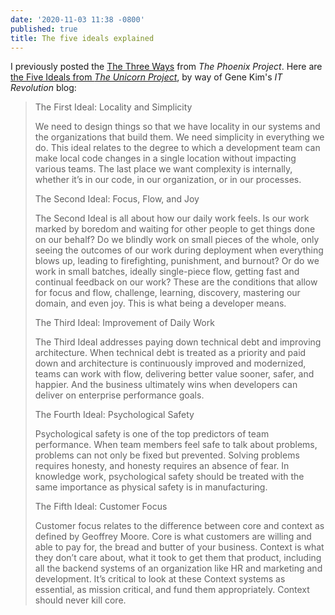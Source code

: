 ```yaml
---
date: '2020-11-03 11:38 -0800'
published: true
title: The five ideals explained
---
```

I previously posted the [The Three Ways](https://island94.org/2017/12/the-three-ways-explained) from _The Phoenix Project_. Here are [the Five Ideals from _The Unicorn Project_](https://itrevolution.com/five-ideals-of-devops/), by way of Gene Kim's _IT Revolution_ blog:

<blockquote markdown="1">

The First Ideal: Locality and Simplicity

We need to design things so that we have locality in our systems and the organizations that build them. We need simplicity in everything we do. This ideal relates to the degree to which a development team can make local code changes in a single location without impacting various teams. The last place we want complexity is internally, whether it’s in our code, in our organization, or in our processes. 

The Second Ideal: Focus, Flow, and Joy

The Second Ideal is all about how our daily work feels. Is our work marked by boredom and waiting for other people to get things done on our behalf? Do we blindly work on small pieces of the whole, only seeing the outcomes of our work during deployment when everything blows up, leading to firefighting, punishment, and burnout? Or do we work in small batches, ideally single-piece flow, getting fast and continual feedback on our work? These are the conditions that allow for focus and flow, challenge, learning, discovery, mastering our domain, and even joy. This is what being a developer means.

The Third Ideal: Improvement of Daily Work

The Third Ideal addresses paying down technical debt and improving architecture. When technical debt is treated as a priority and paid down and architecture is continuously improved and modernized, teams can work with flow, delivering better value sooner, safer, and happier. And the business ultimately wins when developers can deliver on enterprise performance goals.

The Fourth Ideal: Psychological Safety

Psychological safety is one of the top predictors of team performance. When team members feel safe to talk about problems, problems can not only be fixed but prevented. Solving problems requires honesty, and honesty requires an absence of fear. In knowledge work, psychological safety should be treated with the same importance as physical safety is in manufacturing. 

The Fifth Ideal: Customer Focus

Customer focus relates to the difference between core and context as defined by Geoffrey Moore. Core is what customers are willing and able to pay for, the bread and butter of your business. Context is what they don’t care about, what it took to get them that product, including all the backend systems of an organization like HR and marketing and development. It’s critical to look at these Context systems as essential, as mission critical, and fund them appropriately. Context should never kill core.

</blockquote>